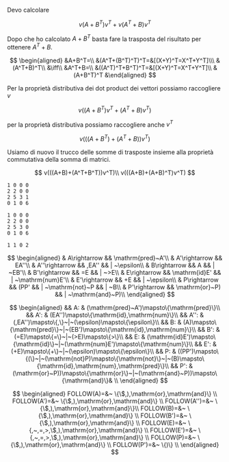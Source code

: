 Devo calcolare

$$
v(A+B^T)v^T+v(A^T+B)v^T
$$

Dopo che ho calcolato $A+B^T$ basta fare la trasposta del risultato per ottenere $A^T+B$.

$$
\begin{aligned}
&A+B^T=\\
&(A^T+(B^T)^T)^T=&[(X+Y)^T=X^T+Y^T]\\\
&(A^T+B)^T\\
&\iff\\
&A^T+B=\\
&((A^T)^T+B^T)^T=&[(X+Y)^T=X^T+Y^T]\\
&(A+B^T)^T
&\end{aligned}
$$

Per la proprietà distributiva dei dot product dei vettori possiamo raccogliere $v$

$$
v((A+B^T)v^T+(A^T+B)v^T)
$$

per la proprietà distributiva possiamo raccogliere anche $v^T$

$$
v(((A+B^T)+(A^T+B))v^T)
$$

Usiamo di nuovo il trucco delle somme di trasposte insieme alla proprietà commutativa della somma di matrici.

$$
v(((A+B)+(A^T+B^T))v^T)\\
v(((A+B)+(A+B)^T)v^T)
$$

```
1 0 0 0
2 2 0 0
2 5 3 1
0 1 0 6

1 0 0 0
2 2 0 0
2 5 3 0
0 1 0 6

1 1 0 2
```

$$
\begin{aligned}
& A\rightarrow && \mathrm{pred}~A'\\
& A'\rightarrow && EA''\\
& A''\rightarrow && ,EA'' && | ~\epsilon\\
& B\rightarrow && A && | ~EB'\\
& B'\rightarrow && =E && | ~>E\\
& E\rightarrow && \mathrm{id}E' && | ~\mathrm{num}E'\\
& E'\rightarrow && +E && | ~\epsilon\\
& P\rightarrow && (PP' && | ~\mathrm{not}~P && | ~B\\
& P'\rightarrow && \mathrm{or}~P) && | ~\mathrm{and}~P)\\
\end{aligned}
$$

$$
\begin{aligned}
&& A: & (\mathrm{pred}~A')\mapsto\{\mathrm{pred}\}\\
&& A': & (EA'')\mapsto\{\mathrm{id},\mathrm{num}\}\\
&& A'': &(,EA'')\mapsto\{,\}~|~(\epsilon)\mapsto\{\epsilon\}\\
&& B: &  (A)\mapsto\{\mathrm{pred}\}~|~(EB')\mapsto\{\mathrm{id},\mathrm{num}\}\\
&& B': & (=E)\mapsto\{=\}~|~(>E)\mapsto\{>\}\\
&& E: &  (\mathrm{id}E')\mapsto\{\mathrm{id}\}~|~(\mathrm{num}E')\mapsto\{\mathrm{num}\}\\
&& E': & (+E)\mapsto\{+\}~|~(\epsilon)\mapsto\{\epsilon\}\\
&& P: &  ((PP')\mapsto\{(\}~|~(\mathrm{not}P)\mapsto\{\mathrm{not}\}~|~(B)\mapsto\{\mathrm{id},\mathrm{num},\mathrm{pred}\}\\
&& P': &(\mathrm{or}~P))\mapsto\{\mathrm{or}\}~|~(\mathrm{and}~P))\mapsto\{\mathrm{and}\}& \\
\end{aligned}
$$

$$
\begin{aligned}
FOLLOW(A)=&~ \{\$,),\mathrm{or},\mathrm{and}\} \\
FOLLOW(A')=&~ \{\$,),\mathrm{or},\mathrm{and}\} \\
FOLLOW(A'')=&~ \{\$,),\mathrm{or},\mathrm{and}\}\\
FOLLOW(B)=&~ \{\$,),\mathrm{or},\mathrm{and}\} \\
FOLLOW(B')=&~ \{\$,),\mathrm{or},\mathrm{and}\} \\
FOLLOW(E)=&~ \{,~,=,>,\$,),\mathrm{or},\mathrm{and}\} \\
FOLLOW(E')=&~ \{,~,=,>,\$,),\mathrm{or},\mathrm{and}\} \\
FOLLOW(P)=&~ \{\$,),\mathrm{or},\mathrm{and}\} \\
FOLLOW(P')=&~ \{)\} \\
\end{aligned}
$$